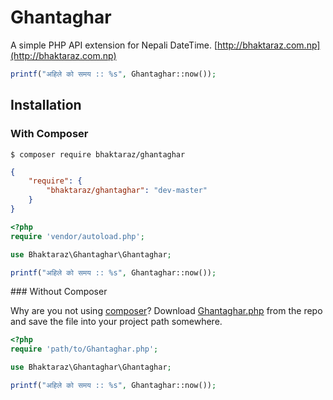 # Ghantaghar

A simple PHP API extension for Nepali DateTime. [http://bhaktaraz.com.np](http://bhaktaraz.com.np)

```php
printf("अहिले को समय :: %s", Ghantaghar::now());
```

## Installation

### With Composer

```
$ composer require bhaktaraz/ghantaghar
```

```json
{
    "require": {
        "bhaktaraz/ghantaghar": "dev-master"
    }
}
```

```php
<?php
require 'vendor/autoload.php';

use Bhaktaraz\Ghantaghar\Ghantaghar;

printf("अहिले को समय :: %s", Ghantaghar::now());
```

<a name="install-nocomposer"/>
### Without Composer

Why are you not using [composer](http://getcomposer.org/)? Download [Ghantaghar.php](https://github.com/bhaktaraz/ghantaghar/blob/master/src/Ghantaghar.php) from the repo and save the file into your project path somewhere.

```php
<?php
require 'path/to/Ghantaghar.php';

use Bhaktaraz\Ghantaghar\Ghantaghar;

printf("अहिले को समय :: %s", Ghantaghar::now());
```
